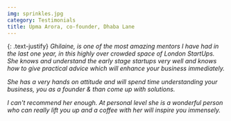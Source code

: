 ```yaml
---
img: sprinkles.jpg
category: Testimonials
title: Upma Arora, co-founder, Dhaba Lane
---
```


{: .text-justify}
_Ghilaine, is one of the most amazing mentors I have had in the last one year, in this highly over crowded space of London StartUps. She knows and understand the early stage startups very well and knows how to give practical advice which will enhance your business immediately._

_She has a very hands on attitude and will spend time understanding your business, you as a founder & than come up with solutions._

_I can't recommend her enough. At personal level she is a wonderful person who can really lift you up and a coffee with her will inspire you immensely._
